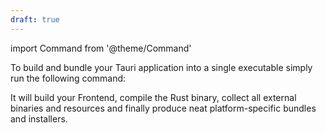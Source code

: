 ```yaml
---
draft: true
---
```


<!-- NOTE: the above is marked as a draft so that it doesn't
get generated in build; it will still be embedded -->

import Command from '@theme/Command'

To build and bundle your Tauri application into a single executable simply run the following command:

<Command name="build" />

It will build your Frontend, compile the Rust binary, collect all external binaries and resources and finally produce neat platform-specific bundles and installers.
